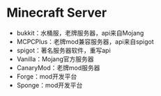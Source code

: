# Minecraft Server

- bukkit：水桶服，老牌服务器，api来自Mojang
- MCPCPlus：老牌mod兼容服务器，api来自spigot
- spigot：著名服务器软件，重写api
- Vanilla：Mojang官方服务器
- CanaryMod：老牌mod服务器
- Forge：mod开发平台
- Sponge：mod开发平台